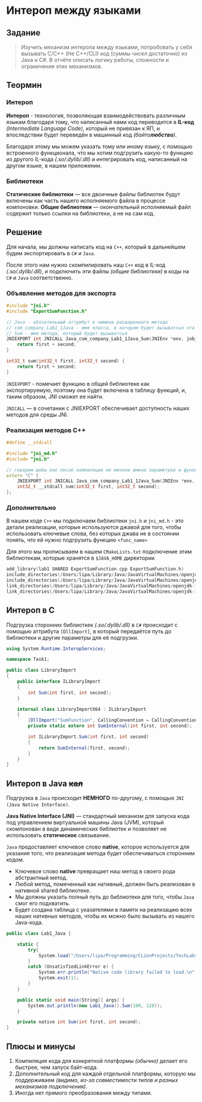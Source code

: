 # Интероп между языками

## Задание

> Изучить механизм интеропа между языками, попробовать у себя вызывать C/C++ (Не C++/CLI) код (суммы чисел достаточно) из Java и C#.
> В отчёте описать логику работы, сложности и ограничения этих механизмов.

## Теормин

### Интероп

**Интероп** - технология, позволяющая взаимодействовать различным языкам благодаря тому, что написанный нами код переводится в **IL-код** _(Intermediate Language Code)_, который не привязан к ЯП, и впоследствии будет переведён в машинный код _(байто**любство**)_.

Благодаря этому мы можем указать тому или иному языку, с помощью встроенного функционала, что мы хотим подгрузить какую-то функцию из другого IL-кода _(.so/.dylib/.dll)_ и интегрировать код, написанный на другом языке, в нашем приложении.

### Библиотеки

**Статические библиотеки** — все двоичные файлы библиотек будут включены как часть нашего исполняемого файла в процессе компоновки.
**Общие библиотеки** — окончательный исполняемый файл содержит только ссылки на библиотеки, а не на сам код.

## Решение

Для начала, мы должны написать код на `C++`, который в дальнейшем будем экспортировать в `C#` и `Java`.

После этого нам нужно скомпилировать наш `C++` код в IL-код _(.so/.dylib/.dll)_, и подключить эти файлы _(общие библиотеки)_ в коды на `C#` и `Java` соответственно.

### Объявление методов для экспорта

```c++
#include "jni.h"
#include "ExportSumFunction.h"

// Java - обязательный аттрибут в нимени расшаренного метода
// com_company_Lab1_1Java - имя класса, в котором будет вызыватсья эта функция
// Sum - имя метода, который будет вызыватсья
JNIEXPORT int JNICALL Java_com_company_Lab1_1Java_Sum(JNIEnv *env, jobject thisObject, int first, int second) {
    return first + second;
}

int32_t sum(int32_t first, int32_t second) {
    return first + second;
}
```

`JNIEXPORT` - помечает функцию в общей библиотеке как экспортируемую, поэтому она будет включена в таблицу функций, и, таким образом, JNI сможет ее найти.

`JNICALL` — в сочетании с JNIEXPORT обеспечивает доступность наших методов для среды JNI.

### Реализация методов C++

```c++
#define __stdcall

#include "jni_md.h"
#include "jni.h"

// говорим шобы оно после компиляции не меняли имена параметров и функции, чтобы можно было вызвать метод извне
extern "C" {
    JNIEXPORT int JNICALL Java_com_company_Lab1_1Java_Sum(JNIEnv *env, jobject thisObject, int first, int second);
    int32_t __stdcall sum(int32_t first, int32_t second);
};
```

### Дополнительно

В нашем коде `C++` мы подключаем библиотеки `jni.h` и `jni_md.h` - это детали реализации, которые используются джавой для того, чтобы использовать ключевые слова, без которых джава не в состоянии понять, что ей нужно подгрузить функцию `<func_name>`

Для этого мы прописываем в нашем `CMakeLists.txt` подключение этим библиотекам, которые хранятся в `$JAVA_HOME` директории

```c++
add_library(lab1 SHARED ExportSumFunction.cpp ExportSumFunction.h)
include_directories(/Users/lipa/Library/Java/JavaVirtualMachines/openjdk-17.0.2/Contents/Home/include)
include_directories(/Users/lipa/Library/Java/JavaVirtualMachines/openjdk-17.0.2/Contents/Home/include/darwin)
link_directories(/Users/lipa/Library/Java/JavaVirtualMachines/openjdk-17.0.2/Contents/Home/include)
link_directories(/Users/lipa/Library/Java/JavaVirtualMachines/openjdk-17.0.2/Contents/Home/include/darwin)
```

## Интероп в C #

Подгрузка сторонних библиоткек _(.so/.dylib/.dll)_ в `C#` происходит с помощью аттрибута `[DllImport]`, в который передаётся путь до библиотеки и другие параметры для её подгрузки.

```csharp
using System.Runtime.InteropServices;

namespace Task1;

public class LibraryImport
{
    public interface ILibraryImport
    {
        int Sum(int first, int second);
    }

    internal class LibraryImportX64 : ILibraryImport
    {
        [DllImport("SumFunction", CallingConvention = CallingConvention.StdCall, ExactSpelling = false, EntryPoint = "sum")]
        private static extern int SumInternal(int first, int second);

        int ILibraryImport.Sum(int first, int second)
        {
            return SumInternal(first, second);
        }
    }
}
```

## Интероп в Java ~~кал~~

Подгрузка в `Java` происходит **НЕМНОГО** по-другому, с помощью `JNI (Java Native Interface)`.

**Java Native Interface (JNI)** — стандартный механизм для запуска кода под управлением виртуальной машины Java (JVM), который скомпонован в виде динамических библиотек и позволяет не использовать **статическое** связывание.

`Java` предоставляет ключевое слово **native**, которое используется для указания того, что реализация метода будет обеспечиваться сторонним кодом.

- Ключевое слово **native** превращает наш метод в своего рода абстрактный метод.
- Любой метод, помеченный как нативный, должен быть реализован в нативной shared библиотеке.
- Мы должны указать полный путь до библиотеки для того, чтобы `Java` смог его подхватить.
- Будет создана таблица с указателями в памяти на реализацию всех наших нативных методов, чтобы их можно было вызывать из нашего Java-кода.

```csharp
public class Lab1_Java {

    static {
        try{
            System.load("/Users/lipa/Programming/CLionProjects/TechLabs/lab1/SumFunction.dylib");
        }
        catch (UnsatisfiedLinkError e) {
            System.err.println("Native code library failed to load.\n" + e);
            System.exit(1);
        }
    }

    public static void main(String[] args) {
        System.out.println(new Lab1_Java().Sum(100, 128));
    }

    private native int Sum(int first, int second);
}
```

## Плюсы и минусы

1. Компиляция кода для конкретной платформы _(обычно)_ делает его быстрее, чем запуск байт-кода.
2. Дополнительный код для каждой отдельной платформы, которую мы поддерживаем _(видимо, из-за совместимости типов и разных механизмов подключения)_.
3. Иногда нет прямого преобразования между типами.
